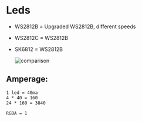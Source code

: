 # Leds

- WS2812B = Upgraded WS2812B, different speeds
- WS2812C = WS2812B
- SK6812 = WS2812B

	![comparison](https://www.superlightingled.com/blog/sk6812-vs-ws2812b/)


## Amperage:

```
1 led = 40ma
4 * 40 = 160
24 * 160 = 3840

RGBA = 1



```